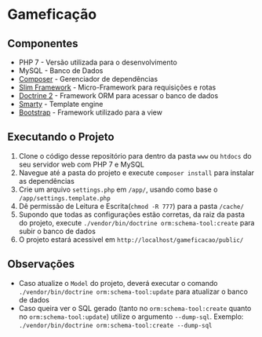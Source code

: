 # Gameficação

## Componentes

* PHP 7 - Versão utilizada para o desenvolvimento
* MySQL - Banco de Dados
* [Composer](https://getcomposer.org) - Gerenciador de dependências 
* [Slim Framework](https://www.slimframework.com/) - Micro-Framework para requisições e rotas
* [Doctrine 2](http://docs.doctrine-project.org/projects/doctrine-orm/en/latest/) - Framework ORM para acessar o banco de dados
* [Smarty](https://www.smarty.net/) - Template engine
* [Bootstrap](https://getbootstrap.com/) - Framework utilizado para a view

## Executando o Projeto

1. Clone o código desse repositório para dentro da pasta ``www`` ou ``htdocs`` do seu servidor web com PHP 7 e MySQL
1. Navegue até a pasta do projeto e execute ``composer install`` para instalar as dependências
1. Crie um arquivo ``settings.php`` em ``/app/``, usando como base o ``/app/settings.template.php``
1. Dê permissão de Leitura e Escrita(``chmod -R 777``) para a pasta ``/cache/``
1. Supondo que todas as configurações estão corretas, da raiz da pasta do projeto, execute ``./vendor/bin/doctrine orm:schema-tool:create`` para subir o banco de dados
1. O projeto estará acessivel em ``http://localhost/gameficacao/public/``

## Observações

* Caso atualize o ``Model`` do projeto, deverá executar o comando ``./vendor/bin/doctrine orm:schema-tool:update`` para atualizar o banco de dados
* Caso queira ver o SQL gerado (tanto no ``orm:schema-tool:create`` quanto no ``orm:schema-tool:update``) utilize o argumento ``--dump-sql``. Exemplo: ``./vendor/bin/doctrine orm:schema-tool:create --dump-sql``